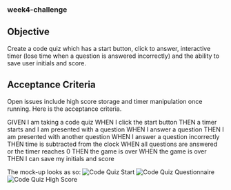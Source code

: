 ### week4-challenge

## Objective

Create a code quiz which has a start button, click to answer, interactive timer (lose time when a question is answered incorrectly) and the ability to save user initials and score.

## Acceptance Criteria

Open issues include high score storage and timer manipulation once running. Here is the acceptance criteria.

GIVEN I am taking a code quiz
WHEN I click the start button
THEN a timer starts and I am presented with a question
WHEN I answer a question
THEN I am presented with another question
WHEN I answer a question incorrectly
THEN time is subtracted from the clock
WHEN all questions are answered or the timer reaches 0
THEN the game is over
WHEN the game is over
THEN I can save my initials and score

The mock-up looks as so:
![Code Quiz Start](https://user-images.githubusercontent.com/92696470/143820601-b03f454d-bb22-4c4b-87ed-d669b9df71df.JPG)
![Code Quiz Questionnaire](https://user-images.githubusercontent.com/92696470/143820610-cfb7da6f-43ed-49e6-a518-6f28d4b16889.JPG)
![Code Quiz High Score](https://user-images.githubusercontent.com/92696470/143820778-e915de1a-5bbe-4d81-b537-41cfcbb80aab.JPG)
